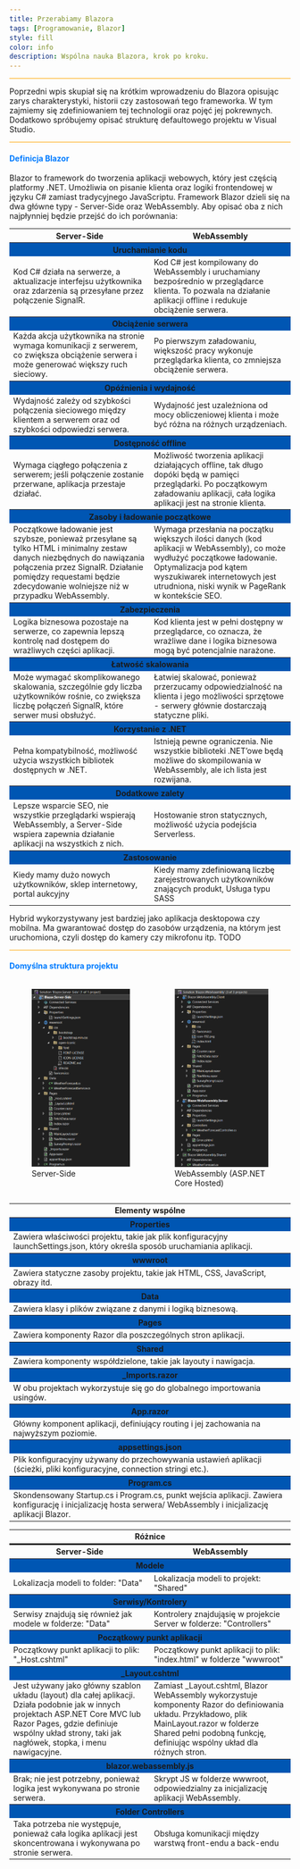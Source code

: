 ```yaml
---
title: Przerabiamy Blazora
tags: [Programowanie, Blazor]
style: fill
color: info 
description: Wspólna nauka Blazora, krok po kroku.
---
```

<hr style="height: 1px; background-color: orange;">
Poprzedni wpis skupiał się na krótkim wprowadzeniu do Blazora opisując zarys charakterystyki, historii czy zastosowań tego frameworka.
W tym zajmiemy się zdefiniowaniem tej technologii oraz pojęć jej pokrewnych. Dodatkowo spróbujemy opisać strukturę defaultowego projektu w Visual Studio.

<hr style="height: 1px; background-color: orange;">


<h4 style="color:#007bff"><b>Definicja Blazor</b></h4> 

Blazor to framework do tworzenia aplikacji webowych, który jest częścią platformy .NET. Umożliwia on pisanie klienta oraz logiki frontendowej w języku C# zamiast tradycyjnego JavaScriptu. 
Framework Blazor dzieli się na dwa główne typy - Server-Side oraz WebAssembly.
Aby opisać oba z nich najpłynniej będzie przejść do ich porównania:

<table>
  <tr>
    <th style="text-align: center;  width:50%;">Server-Side</th>
    <th style="text-align: center;  width:50%;">WebAssembly</th>
  </tr>
  <tr>
    <th colspan="2" style="text-align: center; background-color:#0056b3; "><strong>Uruchamianie kodu</strong></th>
  </tr>
  <tr>
    <td >Kod C# działa na serwerze, a aktualizacje interfejsu użytkownika oraz zdarzenia są przesyłane przez połączenie SignalR.</td>
    <td >Kod C# jest kompilowany do WebAssembly i uruchamiany bezpośrednio w przeglądarce klienta. To pozwala na działanie aplikacji offline i redukuje obciążenie serwera.</td>
  </tr>
  <tr>
    <th colspan="2" style="text-align: center; background-color:#0056b3; "><strong>Obciążenie serwera</strong></th>
  </tr>
  <tr>
    <td >Każda akcja użytkownika na stronie wymaga komunikacji z serwerem, co zwiększa obciążenie serwera i może generować większy ruch sieciowy.</td>
    <td >Po pierwszym załadowaniu, większość pracy wykonuje przeglądarka klienta, co zmniejsza obciążenie serwera.</td>
  </tr>
  <tr>
    <th colspan="2" style="text-align: center; background-color:#0056b3"><strong>Opóźnienia i wydajność</strong></th>
  </tr>
  <tr>
    <td >Wydajność zależy od szybkości połączenia sieciowego między klientem a serwerem oraz od szybkości odpowiedzi serwera.</td>
    <td >Wydajność jest uzależniona od mocy obliczeniowej klienta i może być różna na różnych urządzeniach.</td>
  </tr>
  <tr>
    <th colspan="2" style="text-align: center; background-color:#0056b3"><strong>Dostępność offline</strong></th>
  </tr>
  <tr>
    <td >Wymaga ciągłego połączenia z serwerem; jeśli połączenie zostanie przerwane, aplikacja przestaje działać.</td>
    <td >Możliwość tworzenia aplikacji działających offline, tak długo dopóki będą w pamięci przeglądarki. Po początkowym załadowaniu aplikacji, cała logika aplikacji jest na stronie klienta.</td>
  </tr>
  <tr>
    <th colspan="2" style="text-align: center; background-color:#0056b3"><strong>Zasoby i ładowanie początkowe</strong></th>
  </tr>
  <tr>
    <td >Początkowe ładowanie jest szybsze, ponieważ przesyłane są tylko HTML i minimalny zestaw danych niezbędnych do nawiązania połączenia przez SignalR. Działanie pomiędzy requestami będzie zdecydowanie wolniejsze niż w przypadku WebAssembly.</td>
    <td >Wymaga przesłania na początku większych ilości danych (kod aplikacji w WebAssembly), co może wydłużyć początkowe ładowanie. Optymalizacja pod kątem wyszukiwarek internetowych jest utrudniona, niski wynik w PageRank w kontekście SEO.</td>
  </tr>
  <tr>
    <th colspan="2" style="text-align: center; background-color:#0056b3"><strong>Zabezpieczenia</strong></th>
  </tr>
  <tr>
    <td >Logika biznesowa pozostaje na serwerze, co zapewnia lepszą kontrolę nad dostępem do wrażliwych części aplikacji.</td>
    <td >Kod klienta jest w pełni dostępny w przeglądarce, co oznacza, że wrażliwe dane i logika biznesowa mogą być potencjalnie narażone.</td>
  </tr>
  <tr>
    <th colspan="2" style="text-align: center; background-color:#0056b3"><strong>Łatwość skalowania</strong></th>
  </tr>
  <tr>
    <td >Może wymagać skomplikowanego skalowania, szczególnie gdy liczba użytkowników rośnie, co zwiększa liczbę połączeń SignalR, które serwer musi obsłużyć.</td>
    <td >Łatwiej skalować, ponieważ przerzucamy odpowiedzialność na klienta i jego możliwości sprzętowe - serwery głównie dostarczają statyczne pliki.</td>
  </tr>
  <tr>
    <th colspan="2" style="text-align: center; background-color:#0056b3"><strong>Korzystanie z .NET</strong></th>
  </tr>
  <tr>
    <td >Pełna kompatybilność, możliwość użycia wszystkich bibliotek dostępnych w .NET.</td>
    <td >Istnieją pewne ograniczenia. Nie wszystkie biblioteki .NET’owe będą możliwe do skompilowania w WebAssembly, ale ich lista jest rozwijana.</td>
  </tr>
  <tr>
    <th colspan="2" style="text-align: center; background-color:#0056b3"><strong>Dodatkowe zalety</strong></th>
  </tr>
  <tr>
    <td >Lepsze wsparcie SEO, nie wszystkie przeglądarki wspierają WebAssembly, a Server-Side wspiera zapewnia działanie aplikacji na wszystkich z nich.</td>
    <td >Hostowanie stron statycznych, możliwość użycia podejścia Serverless.</td>
  </tr>
  <tr>
    <th colspan="2" style="text-align: center; background-color:#0056b3"><strong>Zastosowanie</strong></th>
  </tr>
  <tr>
    <td >Kiedy mamy dużo nowych użytkowników, sklep internetowy, portal aukcyjny</td>
    <td >Kiedy mamy zdefiniowaną liczbę zarejestrowanych użytkowników znających produkt, Usługa typu SASS</td>
</tr>
</table>

Hybrid wykorzystywany jest bardziej jako aplikacja desktopowa czy mobilna. 
Ma gwarantować dostęp do zasobów urządzenia, na którym jest uruchomiona, czyli dostęp do kamery czy mikrofonu itp. TODO

<hr style="height: 1px; background-color: orange;">

<h4 style="color:#007bff"><b>Domyślna struktura projektu</b></h4> 

<div style="display: flex; justify-content: space-between;">
    <figure class="figure w-100">
        <img src="..\assets\images\Struktura projektu Server Side.PNG" class="figure-img img-fluid rounded" alt="">
        <figcaption class="figure-caption text-center">Server-Side</figcaption>
    </figure>
    <figure class="figure w-100">
        <img src="..\assets\images\Struktura projektu WASM.PNG" class="figure-img img-fluid rounded" alt="">
        <figcaption class="figure-caption text-center">WebAssembly (ASP.NET Core Hosted)</figcaption>
    </figure>
</div>


<table>
  <tr>
    <th style="text-align: center;">Elementy wspólne</th>
  </tr>
  <tr>
    <th style="text-align: center; background-color:#0056b3; "><strong>Properties</strong></th>
  </tr>
  <tr>
    <td >Zawiera właściwości projektu, takie jak plik konfiguracyjny launchSettings.json, który określa sposób uruchamiania aplikacji.</td>
  </tr>
  <tr>
    <th style="text-align: center; background-color:#0056b3; "><strong>wwwroot</strong></th>
  </tr>
  <tr>
    <td >Zawiera statyczne zasoby projektu, takie jak HTML, CSS, JavaScript, obrazy itd.</td>
  </tr>
  <tr>
    <th style="text-align: center; background-color:#0056b3; "><strong>Data</strong></th>
  </tr>
  <tr>
    <td >Zawiera klasy i plików związane z danymi i logiką biznesową.</td>
  </tr>
  <tr>
    <th style="text-align: center; background-color:#0056b3; "><strong>Pages</strong></th>
  </tr>
  <tr>
    <td >Zawiera komponenty Razor dla poszczególnych stron aplikacji.</td>
  </tr>
  <tr>
    <th style="text-align: center; background-color:#0056b3; "><strong>Shared</strong></th>
  </tr>
  <tr>
    <td >Zawiera komponenty współdzielone, takie jak layouty i nawigacja.</td>
  </tr>
  <tr>
    <th style="text-align: center; background-color:#0056b3; "><strong>_Imports.razor</strong></th>
  </tr>
  <tr>
    <td >W obu projektach wykorzystuje się go do globalnego importowania usingów.</td>
  </tr>
  <tr>
    <th style="text-align: center; background-color:#0056b3; "><strong>App.razor</strong></th>
  </tr>
  <tr>
    <td >Główny komponent aplikacji, definiujący routing i jej zachowania na najwyższym poziomie.</td>
  </tr>
  <tr>
    <th style="text-align: center; background-color:#0056b3; "><strong>appsettings.json</strong></th>
  </tr>
  <tr>
    <td >Plik konfiguracyjny używany do przechowywania ustawień aplikacji (ścieżki, pliki konfiguracyjne, connection stringi etc.).</td>
  </tr>
  <tr>
    <th style="text-align: center; background-color:#0056b3; "><strong>Program.cs</strong></th>
  </tr>
  <tr>
    <td >Skondensowany Startup.cs i Program.cs, punkt wejścia aplikacji. Zawiera konfigurację i inicjalizację hosta serwera/ WebAssembly i inicjalizację aplikacji Blazor.</td>
  </tr>
</table>

<table>
  <tr>
    <th colspan="2" style="text-align: center; border-bottom: solid;">Różnice</th>
  </tr>
  <tr>
    <th style="text-align: center;  width:50%;">Server-Side</th>
    <th style="text-align: center;  width:50%;">WebAssembly</th>
  </tr>
  <tr>
    <th colspan="2" style="text-align: center; background-color:#0056b3; "><strong>Modele</strong></th>
  </tr>
  <tr>
    <td >Lokalizacja modeli to folder: "Data"</td>
    <td >Lokalizacja modeli to projekt: "Shared"</td>
  </tr>
  <tr>
    <th colspan="2" style="text-align: center; background-color:#0056b3; "><strong>Serwisy/Kontrolery</strong></th>
  </tr>
  <tr>
    <td >Serwisy znajdują się również jak modele w folderze: "Data"</td>
    <td >Kontrolery znajdująsię w projekcie Server w folderze: "Controllers"</td>
  </tr>
  <tr>
    <th colspan="2" style="text-align: center; background-color:#0056b3; "><strong>Początkowy punkt aplikacji</strong></th>
  </tr>
  <tr>
    <td >Początkowy punkt aplikacji to plik: "_Host.cshtml"</td>
    <td >Początkowy punkt aplikacji to plik: "index.html" w folderze "wwwroot"</td>
  </tr>
  <tr>
    <th colspan="2" style="text-align: center; background-color:#0056b3; "><strong>_Layout.cshtml</strong></th>
  </tr>
  <tr>
    <td >Jest używany jako główny szablon układu (layout) dla całej aplikacji. Działa podobnie jak w innych projektach ASP.NET Core MVC lub Razor Pages, gdzie definiuje wspólny układ strony, taki jak nagłówek, stopka, i menu nawigacyjne.</td>
    <td >Zamiast _Layout.cshtml, Blazor WebAssembly wykorzystuje komponenty Razor do definiowania układu. Przykładowo, plik MainLayout.razor w folderze Shared pełni podobną funkcję, definiując wspólny układ dla różnych stron.</td>
  </tr>
  <tr>
    <th colspan="2" style="text-align: center; background-color:#0056b3; "><strong>blazor.webassembly.js</strong></th>
  </tr>
  <tr>
    <td >Brak; nie jest potrzebny, ponieważ logika jest wykonywana po stronie serwera.</td>
    <td >Skrypt JS w folderze wwwroot, odpowiedzialny za inicjalizację aplikacji WebAssembly.</td>
  </tr>
  <tr>
    <th colspan="2" style="text-align: center; background-color:#0056b3; "><strong>Folder Controllers</strong></th>
  </tr>
  <tr>
    <td >Taka potrzeba nie występuje, ponieważ cała logika aplikacji jest skoncentrowana i wykonywana po stronie serwera.</td>
    <td >Obsługa komunikacji między warstwą front-endu a back-endu</td>
  </tr>
</table>
